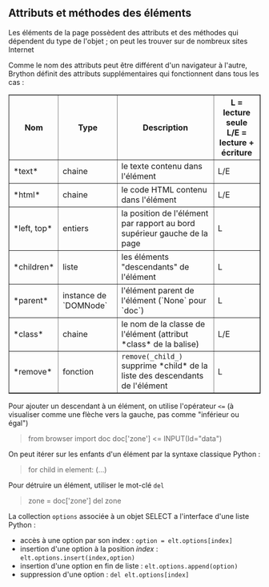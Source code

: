Attributs et méthodes des éléments
----------------------------------

Les éléments de la page possèdent des attributs et des méthodes qui dépendent du type de l'objet ; on peut les trouver sur de nombreux sites Internet

Comme le nom des attributs peut être différent d'un navigateur à l'autre, Brython définit des attributs supplémentaires qui fonctionnent dans tous les cas :

<table border=1 cellpadding=3>
<tr>
<th>Nom</th><th>Type</th><th>Description</th><th>L = lecture seule<br>L/E = lecture + écriture</th>
</tr>
<tr>
<td>*text*</td><td>chaine</td><td>le texte contenu dans l'élément</td><td>L/E</td>
</tr>
<tr>
<td>*html*</td><td>chaine</td><td>le code HTML  contenu dans l'élément</td><td>L/E</td>
</tr>
<tr>
<td>*left, top*</td><td>entiers</td><td>la position de l'élément par rapport au bord supérieur gauche de la page</td><td>L</td>
</tr>
<tr>
<td>*children*</td><td>liste</td><td>les éléments "descendants" de l'élément</td><td>L</td>
</tr>
<tr>
<td>*parent*</td><td>instance de `DOMNode`</td><td>l'élément parent de l'élément (`None` pour `doc`)</td><td>L</td>
</tr>
<tr>
<td>*class*</td><td>chaine</td><td>le nom de la classe de l'élément (attribut *class* de la balise)</td><td>L/E</td>
</tr>
<tr>
<td>*remove*</td><td>fonction</td><td><code>remove(_child_)</code> supprime *child* de la liste des descendants de l'élément</td><td>L</td>
</tr>
</table>

Pour ajouter un descendant à un élément, on utilise l'opérateur `<=` (à visualiser comme une flèche vers la gauche, pas comme "inférieur ou égal")

>    from browser import doc
>    doc['zone'] <= INPUT(Id="data")

On peut itérer sur les enfants d'un élément par la syntaxe classique Python : 
>    for child in element:
>        (...)

Pour détruire un élément, utiliser le mot-clé `del`
>    zone = doc['zone']
>    del zone

La collection `options` associée à un objet SELECT a l'interface d'une liste Python :
 - accès à une option par son index : `option = elt.options[index]`
 - insertion d'une option à la position _index_ : `elt.options.insert(index,option)`
 - insertion d'une option en fin de liste : `elt.options.append(option)`
 - suppression d'une option : `del elt.options[index]`
